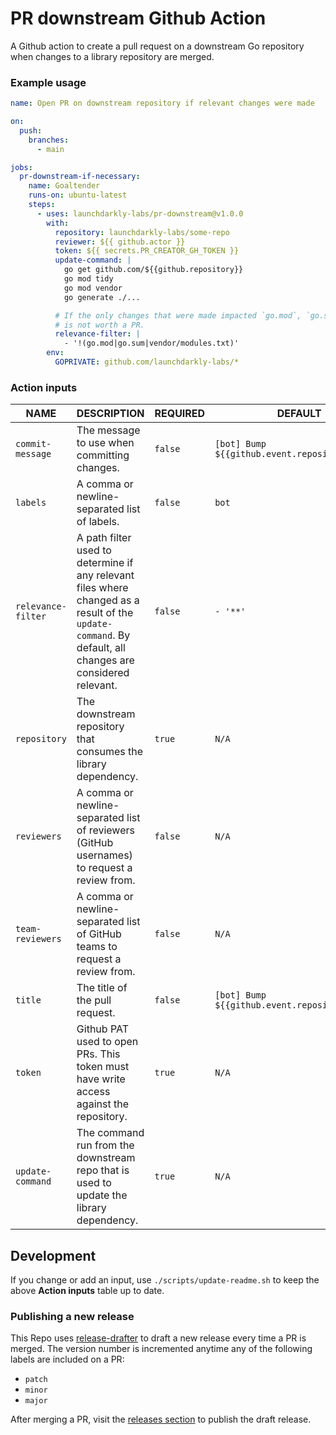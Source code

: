 # PR downstream Github Action
A Github action to create a pull request on a downstream Go repository when changes to a library repository are merged.

### Example usage

```yml
name: Open PR on downstream repository if relevant changes were made

on:
  push:
    branches:
      - main

jobs:
  pr-downstream-if-necessary:
    name: Goaltender
    runs-on: ubuntu-latest
    steps:
      - uses: launchdarkly-labs/pr-downstream@v1.0.0
        with:
          repository: launchdarkly-labs/some-repo
          reviewer: ${{ github.actor }}
          token: ${{ secrets.PR_CREATOR_GH_TOKEN }}
          update-command: |
            go get github.com/${{github.repository}}
            go mod tidy
            go mod vendor
            go generate ./...

          # If the only changes that were made impacted `go.mod`, `go.sum`, and/or `vendor/modules.txt`, then the change
          # is not worth a PR.
          relevance-filter: |
            - '!(go.mod|go.sum|vendor/modules.txt)'
        env:
          GOPRIVATE: github.com/launchdarkly-labs/*
```
### Action inputs

<!-- BEGIN_ACTION_INPUT_TABLE -->
|        NAME        |                                                                        DESCRIPTION                                                                        | REQUIRED |                    DEFAULT                     |
|--------------------|-----------------------------------------------------------------------------------------------------------------------------------------------------------|----------|------------------------------------------------|
| `commit-message`   | The message to use when committing changes.                                                                                                               | `false`  | `[bot] Bump ${{github.event.repository.name}}` |
| `labels`           | A comma or newline-separated list of labels.                                                                                                              | `false`  | `bot`                                          |
| `relevance-filter` | A path filter used to determine if any relevant files where changed as a result of the `update-command`. By default, all changes are considered relevant. | `false`  | `- '**'`                                       |
| `repository`       | The downstream repository that consumes the library dependency.                                                                                           | `true`   | `N/A`                                          |
| `reviewers`        | A comma or newline-separated list of reviewers (GitHub usernames) to request a review from.                                                               | `false`  | `N/A`                                          |
| `team-reviewers`   | A comma or newline-separated list of GitHub teams to request a review from.                                                                               | `false`  | `N/A`                                          |
| `title`            | The title of the pull request.                                                                                                                            | `false`  | `[bot] Bump ${{github.event.repository.name}}` |
| `token`            | Github PAT used to open PRs. This token must have write access against the repository.                                                                    | `true`   | `N/A`                                          |
| `update-command`   | The command run from the downstream repo that is used to update the library dependency.                                                                   | `true`   | `N/A`                                          |
<!-- END_ACTION_INPUT_TABLE -->

## Development

If you change or add an input, use `./scripts/update-readme.sh` to keep the above **Action inputs** table up to date.

### Publishing a new release

This Repo uses [release-drafter](https://github.com/release-drafter/release-drafter) to draft a new release every time a PR is merged. The version number is incremented anytime any of the following labels are included on a PR:

- `patch`
- `minor`
- `major`

After merging a PR, visit the [releases section](https://github.com/launchdarkly-labs/pr-downstream/releases) to publish the draft release.
